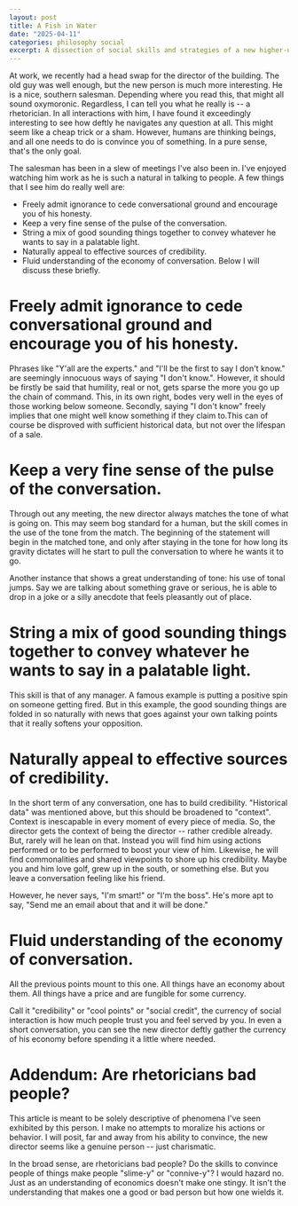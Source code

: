 ```yaml
---
layout: post
title: A Fish in Water
date: "2025-04-11"
categories: philosophy social
excerpt: A dissection of social skills and strategies of a new higher-up at my job.
---
```


At work, we recently had a head swap for the director of the building.
The old guy was well enough, but the new person is much more interesting.
He is a nice, southern salesman.
Depending where you read this, that might all sound oxymoronic.
Regardless, I can tell you what he really is -- a rhetorician.
In all interactions with him, I have found it exceedingly interesting to see how deftly he navigates any question at all.
This might seem like a cheap trick or a sham.
However, humans are thinking beings, and all one needs to do is convince you of something.
In a pure sense, that's the only goal.

The salesman has been in a slew of meetings I've also been in.
I've enjoyed watching him work as he is such a natural in talking to people.
A few things that I see him do really well are:
- Freely admit ignorance to cede conversational ground and encourage you of his honesty.
- Keep a very fine sense of the pulse of the conversation.
- String a mix of good sounding things together to convey whatever he wants to say in a palatable light.
- Naturally appeal to effective sources of credibility.
- Fluid understanding of the economy of conversation.
Below I will discuss these briefly.

# Freely admit ignorance to cede conversational ground and encourage you of his honesty.

Phrases like "Y'all are the experts." and "I'll be the first to say I don't know." are seemingly innocuous ways of saying "I don't know.".
However, it should be firstly be said that humility, real or not, gets sparse the more you go up the chain of command.
This, in its own right, bodes very well in the eyes of those working below someone.
Secondly, saying "I don't know" freely implies that one might well know something if they claim to.This can of course be disproved with sufficient historical data, but not over the lifespan of a sale.

# Keep a very fine sense of the pulse of the conversation.

Through out any meeting, the new director always matches the tone of what is going on.
This may seem bog standard for a human, but the skill comes in the use of the tone from the match.
The beginning of the statement will begin in the matched tone, and only after staying in the tone for how long its gravity dictates will he start to pull the conversation to where he wants it to go.

Another instance that shows a great understanding of tone: his use of tonal jumps.
Say we are talking about something grave or serious, he is able to drop in a joke or a silly anecdote that feels pleasantly out of place.

# String a mix of good sounding things together to convey whatever he wants to say in a palatable light.

This skill is that of any manager.
A famous example is putting a positive spin on someone getting fired.
But in this example, the good sounding things are folded in so naturally with news that goes against your own talking points that it really softens your opposition.

# Naturally appeal to effective sources of credibility.

In the short term of any conversation, one has to build credibility.
"Historical data" was mentioned above, but this should be broadened to "context".
Context is inescapable in every moment of every piece of media.
So, the director gets the context of being the director -- rather credible already.
But, rarely will he lean on that.
Instead you will find him using actions performed or to be performed to boost your view of him.
Likewise, he will find commonalities and shared viewpoints to shore up his credibility.
Maybe you and him love golf, grew up in the south, or something else.
But you leave a conversation feeling like his friend.

However, he never says, "I'm smart!" or "I'm the boss".
He's more apt to say, "Send me an email about that and it will be done."

# Fluid understanding of the economy of conversation.

All the previous points mount to this one.
All things have an economy about them.
All things have a price and are fungible for some currency.

Call it "credibility" or "cool points" or "social credit", the currency of social interaction is how much people trust you and feel served by you.
In even a short conversation, you can see the new director deftly gather the currency of his economy before spending it a little where needed.

# Addendum: Are rhetoricians bad people?

This article is meant to be solely descriptive of phenomena I've seen exhibited by this person.
I make no attempts to moralize his actions or behavior.
I will posit, far and away from his ability to convince, the new director seems like a genuine person -- just charismatic.

In the broad sense, are rhetoricians bad people?
Do the skills to convince people of things make people "slime-y" or "connive-y"?
I would hazard no.
Just as an understanding of economics doesn't make one stingy.
It isn't the understanding that makes one a good or bad person but how one wields it.


